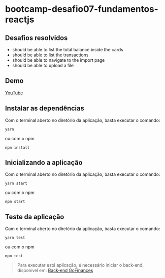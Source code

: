 # bootcamp-desafio07-fundamentos-reactjs
## Desafios resolvidos
- should be able to list the total balance inside the cards
- should be able to list the transactions
- should be able to navigate to the import page
- should be able to upload a file

## Demo
[YouTube](https://youtu.be/FgRsBURsgbk)

## Instalar as dependências
Com o terminal aberto no diretório da aplicação, basta executar o comando:
```
yarn
```
ou com o npm
```
npm install
```

## Inicializando a aplicação
Com o terminal aberto no diretório da aplicação, basta executar o comando:
```
yarn start
```
ou com o npm
```
npm start
```

## Teste da aplicação
Com o terminal aberto no diretório da aplicação, basta executar o comando:
```
yarn test
```
ou com o npm

```
npm test
```
> Para executar está aplicação, é necessário iniciar o back-end, disponível em: [Back-end GoFinances](https://github.com/danilobandeira29/bootcamp-desafio06-database-upload)
